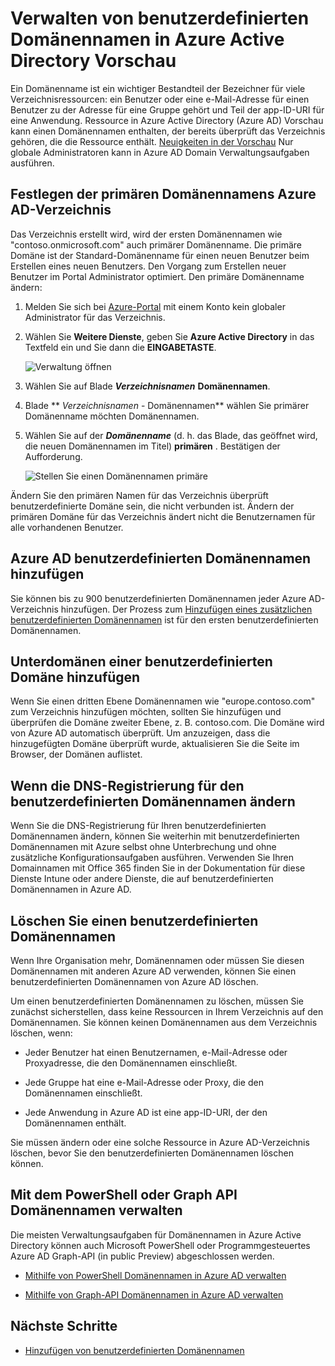 <properties
    pageTitle="Verwalten von benutzerdefinierten Domänennamen in Azure Active Directory Vorschau | Microsoft Azure"
    description="Konzepte und Vorgehensweisen für die Verwaltung von Domänennamen in Azure Active Directory"
    services="active-directory"
    documentationCenter=""
    authors="jeffsta"
    manager="femila"
    editor=""/>

<tags
    ms.service="active-directory"
    ms.workload="identity"
    ms.tgt_pltfrm="na"
    ms.devlang="na"
    ms.topic="article"
    ms.date="09/12/2016"
    ms.author="curtand;jeffsta"/>

# <a name="managing-custom-domain-names-in-your-azure-active-directory-preview"></a>Verwalten von benutzerdefinierten Domänennamen in Azure Active Directory Vorschau

Ein Domänenname ist ein wichtiger Bestandteil der Bezeichner für viele Verzeichnisressourcen: ein Benutzer oder eine e-Mail-Adresse für einen Benutzer zu der Adresse für eine Gruppe gehört und Teil der app-ID-URI für eine Anwendung. Ressource in Azure Active Directory (Azure AD) Vorschau kann einen Domänennamen enthalten, der bereits überprüft das Verzeichnis gehören, die die Ressource enthält. [Neuigkeiten in der Vorschau](active-directory-preview-explainer.md) Nur globale Administratoren kann in Azure AD Domain Verwaltungsaufgaben ausführen.

## <a name="set-the-primary-domain-name-for-your-azure-ad-directory"></a>Festlegen der primären Domänennamens Azure AD-Verzeichnis

Das Verzeichnis erstellt wird, wird der ersten Domänennamen wie "contoso.onmicrosoft.com" auch primärer Domänenname. Die primäre Domäne ist der Standard-Domänenname für einen neuen Benutzer beim Erstellen eines neuen Benutzers. Den Vorgang zum Erstellen neuer Benutzer im Portal Administrator optimiert. Den primäre Domänenname ändern:

1.  Melden Sie sich bei [Azure-Portal](https://portal.azure.com) mit einem Konto kein globaler Administrator für das Verzeichnis.

2.  Wählen Sie **Weitere Dienste**, geben Sie **Azure Active Directory** in das Textfeld ein und Sie dann die **EINGABETASTE**.

    ![Verwaltung öffnen](./media/active-directory-domains-add-azure-portal/user-management.png)

3. Wählen Sie auf Blade ***Verzeichnisnamen*** **Domänennamen**.

4. Blade ** *Verzeichnisnamen* - Domänennamen** wählen Sie primärer Domänenname möchten Domänennamen.

5.  Wählen Sie auf der ***Domänenname*** (d. h. das Blade, das geöffnet wird, die neuen Domänennamen im Titel) **primären** . Bestätigen der Aufforderung.

    ![Stellen Sie einen Domänennamen primäre](./media/active-directory-domains-manage-azure-portal/make-primary.png)

Ändern Sie den primären Namen für das Verzeichnis überprüft benutzerdefinierte Domäne sein, die nicht verbunden ist. Ändern der primären Domäne für das Verzeichnis ändert nicht die Benutzernamen für alle vorhandenen Benutzer.

## <a name="add-custom-domain-names-to-your-azure-ad"></a>Azure AD benutzerdefinierten Domänennamen hinzufügen

Sie können bis zu 900 benutzerdefinierten Domänennamen jeder Azure AD-Verzeichnis hinzufügen. Der Prozess zum [Hinzufügen eines zusätzlichen benutzerdefinierten Domänennamen](active-directory-domains-add-azure-portal.md) ist für den ersten benutzerdefinierten Domänennamen.

## <a name="add-subdomains-of-a-custom-domain"></a>Unterdomänen einer benutzerdefinierten Domäne hinzufügen

Wenn Sie einen dritten Ebene Domänennamen wie "europe.contoso.com" zum Verzeichnis hinzufügen möchten, sollten Sie hinzufügen und überprüfen die Domäne zweiter Ebene, z. B. contoso.com. Die Domäne wird von Azure AD automatisch überprüft. Um anzuzeigen, dass die hinzugefügten Domäne überprüft wurde, aktualisieren Sie die Seite im Browser, der Domänen auflistet.

## <a name="what-to-do-if-you-change-the-dns-registrar-for-your-custom-domain-name"></a>Wenn die DNS-Registrierung für den benutzerdefinierten Domänennamen ändern

Wenn Sie die DNS-Registrierung für Ihren benutzerdefinierten Domänennamen ändern, können Sie weiterhin mit benutzerdefinierten Domänennamen mit Azure selbst ohne Unterbrechung und ohne zusätzliche Konfigurationsaufgaben ausführen. Verwenden Sie Ihren Domainnamen mit Office 365 finden Sie in der Dokumentation für diese Dienste Intune oder andere Dienste, die auf benutzerdefinierten Domänennamen in Azure AD.

## <a name="delete-a-custom-domain-name"></a>Löschen Sie einen benutzerdefinierten Domänennamen

Wenn Ihre Organisation mehr, Domänennamen oder müssen Sie diesen Domänennamen mit anderen Azure AD verwenden, können Sie einen benutzerdefinierten Domänennamen von Azure AD löschen.

Um einen benutzerdefinierten Domänennamen zu löschen, müssen Sie zunächst sicherstellen, dass keine Ressourcen in Ihrem Verzeichnis auf den Domänennamen. Sie können keinen Domänennamen aus dem Verzeichnis löschen, wenn:

-   Jeder Benutzer hat einen Benutzernamen, e-Mail-Adresse oder Proxyadresse, die den Domänennamen einschließt.

-   Jede Gruppe hat eine e-Mail-Adresse oder Proxy, die den Domänennamen einschließt.

-   Jede Anwendung in Azure AD ist eine app-ID-URI, der den Domänennamen enthält.

Sie müssen ändern oder eine solche Ressource in Azure AD-Verzeichnis löschen, bevor Sie den benutzerdefinierten Domänennamen löschen können.

## <a name="use-powershell-or-graph-api-to-manage-domain-names"></a>Mit dem PowerShell oder Graph API Domänennamen verwalten

Die meisten Verwaltungsaufgaben für Domänennamen in Azure Active Directory können auch Microsoft PowerShell oder Programmgesteuertes Azure AD Graph-API (in public Preview) abgeschlossen werden.

-   [Mithilfe von PowerShell Domänennamen in Azure AD verwalten](https://msdn.microsoft.com/library/azure/e1ef403f-3347-4409-8f46-d72dafa116e0#BKMK_ManageDomains)

-   [Mithilfe von Graph-API Domänennamen in Azure AD verwalten](https://msdn.microsoft.com/Library/Azure/Ad/Graph/api/domains-operations)

## <a name="next-steps"></a>Nächste Schritte

-   [Hinzufügen von benutzerdefinierten Domänennamen](active-directory-domains-add-azure-portal.md)
